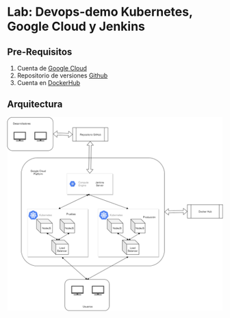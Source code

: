 # Lab: Devops-demo Kubernetes, Google Cloud y Jenkins



## Pre-Requisitos
1.  Cuenta de [Google Cloud](https://cloud.google.com/)
2.  Repositorio de versiones [Github](https://github.com/)
2.  Cuenta en [DockerHub](https://hub.docker.com/)


## Arquitectura

![](docs/img/Arquitectura.png)


